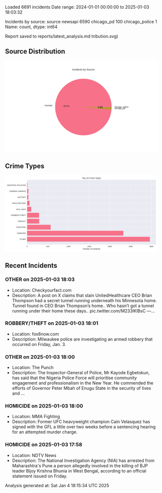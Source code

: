 
Loaded 6691 incidents
Date range: 2024-01-01 00:00:00 to 2025-01-03 18:03:32

Incidents by source:
source
newsapi           6590
chicago_pd         100
chicago_police       1
Name: count, dtype: int64

Report saved to reports/latest_analysis.md
tribution.svg)

## Source Distribution
![Source Distribution](images/source_distribution.svg)

## Crime Types
![Crime Types](images/crime_types.svg)

## Recent Incidents

### OTHER on 2025-01-03 18:03
- Location: Checkyourfact.com
- Description: A post on X claims that slain UnitedHealthcare CEO Brian Thompson had a secret tunnel running underneath his Minnesota home. Tunnel found in CEO Brian Thompson’s home.. Who hasn’t got a tunnel running under their home these days.. pic.twitter.com/M233lKlBsC —…


### ROBBERY/THEFT on 2025-01-03 18:01
- Location: fox6now.com
- Description: Milwaukee police are investigating an armed robbery that occurred on Friday, Jan. 3.


### OTHER on 2025-01-03 18:00
- Location: The Punch
- Description: The Inspector-General of Police, Mr Kayode Egbetokun, has said that the Nigeria Police Force will prioritise community engagement and professionalism in the New Year. He commended the efforts of Governor Peter Mbah of Enugu State in the security of lives and …


### HOMICIDE on 2025-01-03 18:00
- Location: MMA Fighting
- Description: Former UFC heavyweight champion Cain Velasquez has signed with the GFL a little over two weeks before a sentencing hearing for an attempted murder charge.


### HOMICIDE on 2025-01-03 17:58
- Location: NDTV News
- Description: The National Investigation Agency (NIA) has arrested from Maharashtra&#039;s Pune a person allegedly involved in the killing of BJP leader Bijoy Krishna Bhunia in West Bengal, according to an official statement issued on Friday.

Analysis generated at: Sat Jan  4 18:15:34 UTC 2025
